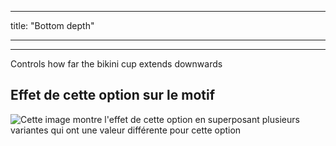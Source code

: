 - - -
title: "Bottom depth"
- - -

***

Controls how far the bikini cup extends downwards

## Effet de cette option sur le motif

![Cette image montre l'effet de cette option en superposant plusieurs variantes qui ont une valeur différente pour cette option](bee_bottomcupdepth_sample.svg "Effet de cette option sur le motif")
